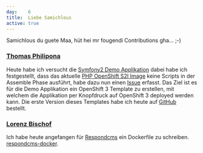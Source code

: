 ```yaml
---
day: 	6
title:	Liebe Samichlous
active: true
---
```



Samichlous du guete Maa, hüt hei mr fougendi Contributions gha... ;-)

### [Thomas Philipona](https://github.com/phil-pona)
Heute habe ich versucht die [Symfony2 Demo Applikation](https://github.com/symfony/symfony-demo) dabei habe ich festgestellt, dass das aktuelle [PHP OpenShift S2I Image](https://github.com/openshift/sti-php) keine Scripts in der Assemble Phase ausführt, habe dazu nun einen [Issue](https://github.com/openshift/sti-php/issues/73) erfasst.
Das Ziel ist es für die Demo Applikation ein OpenShift 3 Template zu erstellen, mit welchem die Applikation per Knopfdruck auf OpenShift 3 deployed werden kann.
Die erste Version dieses Templates habe ich heute auf [GitHub](https://github.com/phil-pona/ose3-symfony2-ex) bestellt.

### [Lorenz Bischof](https://github.com/lbischof)
Ich habe heute angefangen für [Respondcms](https://github.com/madoublet/respond) ein Dockerfile zu schreiben. [respondcms-docker](https://github.com/madoublet/respond).
